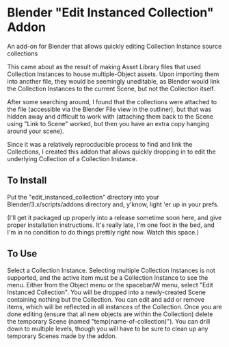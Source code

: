 # Blender "Edit Instanced Collection" Addon
An add-on for Blender that allows quickly editing Collection Instance source collections

This came about as the result of making Asset Library files that used Collection Instances to house multiple-Object assets.
Upon importing them into another file, they would be seemingly uneditable, as Blender would link the Collection Instances to
the current Scene, but not the Collection itself.

After some searching around, I found that the collections were attached to the file (accessible via the Blender File view in
the outliner), but that was hidden away and difficult to work with (attaching them back to the Scene using "Link to Scene"
worked, but then you have an extra copy hanging around your scene).

Since it was a relatively reprocducible process to find and link the Collections, I created this addon that allows quickly
dropping in to edit the underlying Collection of a Collection Instance.

## To Install

Put the "edit_instanced_collection" directory into your Blender/3.x/scripts/addons directory and, y'know, light 'er up in
your prefs.

(I'll get it packaged up properly into a release sometime soon here, and give proper installation instructions. It's really
late, I'm one foot in the bed, and I'm in no condition to do things prettily right now. Watch this space.)

## To Use

Select a Collection Instance. Selecting multiple Collection Instances is not supported, and the active item must be a Collection
Instance to see the menu. Either from the Object menu or the spacebar/W menu, select "Edit Instanced Collection". You will be
dropped into a newly-created Scene containing nothing but the Collection. You can edit and add or remove items, which will be
reflected in all instances of the Collection. Once you are done editing (ensure that all new objects are within the Collection)
delete the temporary Scene (named "temp(name-of-collection)"). You can drill down to multiple levels, though you will have to be
sure to clean up any temporary Scenes made by the addon.

